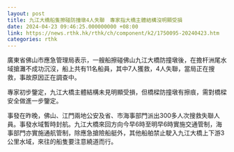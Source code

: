 ```yaml
---
layout: post
title: 九江大橋船隻擦碰防撞墩4人失聯　專家指大橋主體結構沒明顯受損
date: 2024-04-23 09:46:25.000000000 +08:00
link: https://news.rthk.hk/rthk/ch/component/k2/1750095-20240423.htm
categories: rthk
---
```


廣東省佛山市應急管理局表示，一艘船擦碰佛山九江大橋防撞墩後，在擔杆洲尾水域搶灘不成功沉沒，船上共有11名船員，其中7人獲救，4人失聯，當局正在搜救，事故原因正在調查中。

專家初步鑒定，九江大橋主體結構未見明顯受損，但橋樑防撞墩有擦痕，需對橋樑安全做進一步鑒定。

事發在昨晚，佛山、江門兩地公安及省、市海事部門派出300多人次搜救失聯人員。事發水域暫時封航。九江大橋來回方向今早6時至明早6時實施交通管制，海事部門亦實施通航管制，除應急搶險船艇外，其他船舶禁止駛入九江大橋上下游3公里水域，來往的船隻要注意繞道而行。
